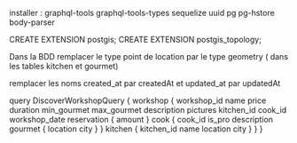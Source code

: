 installer :
graphql-tools
graphql-tools-types
sequelize
uuid
pg
pg-hstore
body-parser

CREATE EXTENSION postgis;
CREATE EXTENSION postgis_topology;

Dans la BDD remplacer le type point de location
par le type geometry ( dans les tables kitchen et gourmet)

remplacer les noms created_at par createdAt
et updated_at par updatedAt


query DiscoverWorkshopQuery {
  workshop {
    workshop_id
    name
    price
    duration
    min_gourmet
    max_gourmet
    description
    pictures
    kitchen_id
    cook_id
    workshop_date
    reservation {
      amount
    }
    cook {
      cook_id
      is_pro
      description
      gourmet {
        location
        city
      }
    }
    kitchen {
      kitchen_id
      name
      location
      city
    }
  }
}

